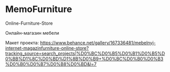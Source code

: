# MemoFurniture
Online-Furniture-Store

Онлайн-магазин мебели 

Макет проекта: https://www.behance.net/gallery/167336481/mebelnyj-internet-magazinfurniture-online-store?tracking_source=search_projects|%D0%BC%D0%B5%D0%B1%D0%B5%D0%BB%D1%8C%D0%BD%D1%8B%D0%B9+%D0%BC%D0%B0%D0%B3%D0%B0%D0%B7%D0%B8%D0%BD&l=7
